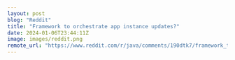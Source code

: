 ```yaml
---
layout: post
blog: "Reddit"
title: "Framework to orchestrate app instance updates?"
date: 2024-01-06T23:44:11Z
image: images/reddit.png
remote_url: "https://www.reddit.com/r/java/comments/190dtk7/framework_to_orchestrate_app_instance_updates/"
---
```

